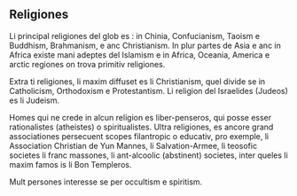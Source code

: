 ## Religiones

Li principal religiones del glob es : in Chinia, Confucianism, Taoism e Buddhism, Brahmanism, e anc Christianism.  In plur partes de Asia e anc in Africa existe mani adeptes del Islamism e in Africa, Oceania, America e arctic regiones on trova primitiv religiones.

Extra ti religiones, li maxim diffuset es li Christianism, quel divide se in Catholicism, Orthodoxism e Protestantism. Li religion del Israelides (Judeos) es li Judeism.

Homes qui ne crede in alcun religion es liber-penseros, qui posse esser rationalistes (atheistes) o spiritualistes. Ultra religiones, es ancore grand associationes persecuent scopes filantropic o educativ, pro exemple, li Association Christian de Yun Mannes, li Salvation-Armee, li teosofic societes li franc massones, li ant-alcoolic (abstinent) societes, inter queles li maxim famos is li Bon Templeros.

Mult persones interesse se per occultism e spiritism.